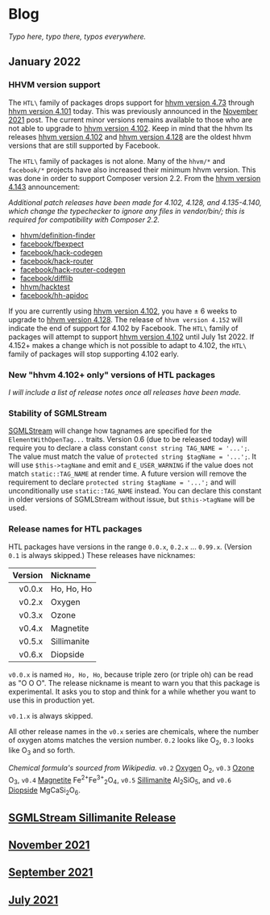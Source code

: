 # Blog

_Typo here, typo there, typos everywhere._

## January 2022

### HHVM version support

The `HTL\` family of packages drops support for [hhvm version 4.73](https://hhvm.com/blog/2020/09/02/hhvm-4.73.html) through [hhvm version 4.101](https://hhvm.com/blog/2021/03/16/hhvm-4.101.html) today. This was previously announced in the [November 2021](https://github.com/hershel-theodore-layton/hershel-theodore-layton/blob/master/2021-11.md) post. The current minor versions remains available to those who are not able to upgrade to [hhvm version 4.102](https://hhvm.com/blog/2021/03/29/extending-hhvm-4.102-support.html). Keep in mind that the hhvm lts releases [hhvm version 4.102](https://hhvm.com/blog/2021/03/23/hhvm-4.102.html) and [hhvm version 4.128](https://hhvm.com/blog/2021/09/21/hhvm-4.128.html) are the oldest hhvm versions that are still supported by Facebook.

The `HTL\` family of packages is not alone. Many of the `hhvm/*` and `facebook/*` projects have also increased their minimum hhvm version. This was done in order to support Composer version 2.2. From the [hhvm version 4.143](https://hhvm.com/blog/2022/01/06/hhvm-4.143.html) announcement:

_Additional patch releases have been made for 4.102, 4.128, and 4.135-4.140, which change the typechecker to ignore any files in vendor/bin/; this is required for compatibility with Composer 2.2._

 - [hhvm/definition-finder](https://github.com/hhvm/definition-finder/commit/653fc2484ed9b9e9cfc6156833f2e77544491929)
 - [facebook/fbexpect](https://github.com/hhvm/fbexpect/commit/2ce34e95ad1c49ec5f906cda9533d1fc7faf214e)
 - [facebook/hack-codegen](https://github.com/hhvm/hack-codegen/commit/30128350e0e202330a1a6a1bbb4b989d2b082f36)
 - [facebook/hack-router](https://github.com/hhvm/hack-router/commit/50901a2191baade2b8d5eb89e705104509cfe334)
 - [facebook/hack-router-codegen](https://github.com/hhvm/hack-router-codegen/commit/2dd72153cea9c1ea29850219bfe1679d05ef8404)
 - [facebook/difflib](https://github.com/hhvm/difflib/commit/a37093290ba3d917984913a38eb1e335a6bfa5c6)
 - [hhvm/hacktest](https://github.com/hhvm/hacktest/commit/95b59962e248fed52cd544652b793fab294d966b)
 - [facebook/hh-apidoc](https://github.com/hhvm/hh-apidoc/commit/217c451d3079179c6ecaa787de896f74011fd93f)

If you are currently using [hhvm version 4.102](https://hhvm.com/blog/2021/03/23/hhvm-4.102.html), you have ± 6 weeks to upgrade to [hhvm version 4.128](https://hhvm.com/blog/2021/09/21/hhvm-4.128.html). The release of `hhvm version 4.152` will indicate the end of support for 4.102 by Facebook. The `HTL\` family of packages will attempt to support [hhvm version 4.102](https://hhvm.com/blog/2021/03/23/hhvm-4.102.html) until July 1st 2022. If 4.152+ makes a change which is not possible to adapt to 4.102, the `HTL\` family of packages will stop supporting 4.102 early.

### New "hhvm 4.102+ only" versions of HTL packages

_I will include a list of release notes once all releases have been made._

### Stability of SGMLStream

[SGMLStream](https://github.com/hershel-theodore-layton/sgml-stream) will change how tagnames are specified for the `ElementWithOpenTag...` traits. Version 0.6 (due to be released today) will require you to declare a class constant `const string TAG_NAME = '...';`. The value must match the value of `protected string $tagName = '...';`. It will use `$this->tagName` and emit and `E_USER_WARNING` if the value does not match `static::TAG_NAME` at render time. A future version will remove the requirement to declare `protected string $tagName = '...';` and will unconditionally use `static::TAG_NAME` instead. You can declare this constant in older versions of SGMLStream without issue, but `$this->tagName` will be used.

### Release names for HTL packages

HTL packages have versions in the range `0.0.x`, `0.2.x` ... `0.99.x`. (Version `0.1` is always skipped.) These releases have nicknames:

| Version | Nickname    |
|--------:|:------------|
| v0.0.x  | Ho, Ho, Ho  |
| v0.2.x  | Oxygen      |
| v0.3.x  | Ozone       |
| v0.4.x  | Magnetite   |
| v0.5.x  | Sillimanite |
| v0.6.x  | Diopside    |

`v0.0.x` is named `Ho, Ho, Ho`, because triple zero (or triple oh) can be read as "O O O". The release nickname is meant to warn you that this package is experimental. It asks you to stop and think for a while whether you want to use this in production yet.

`v0.1.x` is always skipped.

All other release names in the `v0.x` series are chemicals, where the number of oxygen atoms matches the version number. `0.2` looks like O<sub>2</sub>, `0.3` looks like O<sub>3</sub> and so forth.

_Chemical formula's sourced from Wikipedia._ `v0.2` [Oxygen](https://en.wikipedia.org/wiki/Oxygen) O<sub>2</sub>, `v0.3` [Ozone](https://en.wikipedia.org/wiki/Ozone) O<sub>3</sub>, `v0.4` [Magnetite](https://en.wikipedia.org/wiki/Magnetite) Fe<sup>2+</sup>Fe<sup>3+</sup><sub>2</sub>O<sub>4</sub>, `v0.5` [Sillimanite](https://en.wikipedia.org/wiki/Sillimanite) Al<sub>2</sub>SiO<sub>5</sub>, and `v0.6` [Diopside](https://en.wikipedia.org/wiki/Diopside) MgCaSi<sub>2</sub>O<sub>6</sub>.

## [SGMLStream Sillimanite Release](https://github.com/hershel-theodore-layton/hershel-theodore-layton/blob/master/2022-release-announcement-sgml-stream-sillimanite.md)
## [November 2021](https://github.com/hershel-theodore-layton/hershel-theodore-layton/blob/master/2021-11.md)
## [September 2021](https://github.com/hershel-theodore-layton/hershel-theodore-layton/blob/master/2021-09.md)
## [July 2021](https://github.com/hershel-theodore-layton/hershel-theodore-layton/blob/master/2021-07.md)

